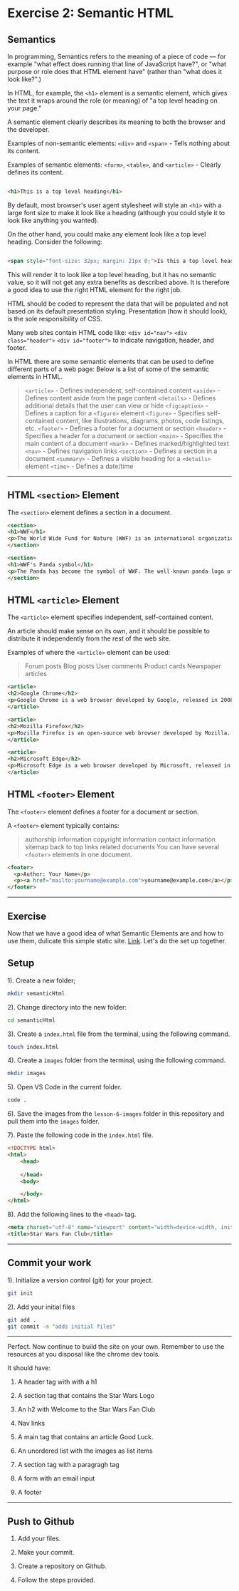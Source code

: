 # Exercise 2: Semantic HTML

## Semantics

In programming, Semantics refers to the meaning of a piece of code — for example "what effect does running that line of JavaScript have?", or "what purpose or role does that HTML element have" (rather than "what does it look like?".)

In HTML, for example, the ```<h1>``` element is a semantic element, which gives the text it wraps around the role (or meaning) of "a top level heading on your page."

A semantic element clearly describes its meaning to both the browser and the developer.

Examples of non-semantic elements: ```<div>``` and ```<span>``` - Tells nothing about its content.

Examples of semantic elements: ```<form>```, ```<table>```, and ```<article>``` - Clearly defines its content.

```html

<h1>This is a top level heading</h1>

```

By default, most browser's user agent stylesheet will style an ```<h1>``` with a large font size to make it look like a heading (although you could style it to look like anything you wanted).

On the other hand, you could make any element look like a top level heading. Consider the following:

```html

<span style="font-size: 32px; margin: 21px 0;">Is this a top level heading?</span>

```

This will render it to look like a top level heading, but it has no semantic value, so it will not get any extra benefits as described above. It is therefore a good idea to use the right HTML element for the right job.

HTML should be coded to represent the data that will be populated and not based on its default presentation styling. Presentation (how it should look), is the sole responsibility of CSS.

Many web sites contain HTML code like: ```<div id="nav">``` ```<div class="header">``` ```<div id="footer">``` to indicate navigation, header, and footer.

In HTML there are some semantic elements that can be used to define different parts of a web page:
Below is a list of some of the semantic elements in HTML.

> ```<article>``` - Defines independent, self-contained content
> ```<aside>``` - Defines content aside from the page content
> ```<details>``` - Defines additional details that the user can view or hide
> ```<figcaption>``` - Defines a caption for a ```<figure>``` element
> ```<figure>``` - Specifies self-contained content, like illustrations, diagrams, photos, code listings, etc.
>```<footer>``` - Defines a footer for a document or section
>```<header>``` - Specifies a header for a document or section
>```<main>``` - Specifies the main content of a document
>```<mark>``` - Defines marked/highlighted text
>```<nav>``` - Defines navigation links
>```<section>``` - Defines a section in a document
>```<summary>``` - Defines a visible heading for a ```<details>``` element
>```<time>``` - Defines a date/time

---

## HTML ```<section>``` Element

The ```<section>``` element defines a section in a document.

```html
<section>
<h1>WWF</h1>
<p>The World Wide Fund for Nature (WWF) is an international organization working on issues regarding the conservation, research and restoration of the environment, formerly named the World Wildlife Fund. WWF was founded in 1961.</p>
</section>

<section>
<h1>WWF's Panda symbol</h1>
<p>The Panda has become the symbol of WWF. The well-known panda logo of WWF originated from a panda named Chi Chi that was transferred from the Beijing Zoo to the London Zoo in the same year of the establishment of WWF.</p>
</section>
```

## HTML ```<article>``` Element

The ```<article>``` element specifies independent, self-contained content.

An article should make sense on its own, and it should be possible to distribute it independently from the rest of the web site.

Examples of where the ```<article>``` element can be used:

> Forum posts
> Blog posts
> User comments
> Product cards
> Newspaper articles

```html
<article>
<h2>Google Chrome</h2>
<p>Google Chrome is a web browser developed by Google, released in 2008. Chrome is the world's most popular web browser today!</p>
</article>

<article>
<h2>Mozilla Firefox</h2>
<p>Mozilla Firefox is an open-source web browser developed by Mozilla. Firefox has been the second most popular web browser since January, 2018.</p>
</article>

<article>
<h2>Microsoft Edge</h2>
<p>Microsoft Edge is a web browser developed by Microsoft, released in 2015. Microsoft Edge replaced Internet Explorer.</p>
</article>
```

## HTML ```<footer>``` Element

The ```<footer>``` element defines a footer for a document or section.

A ```<footer>``` element typically contains:

> authorship information
> copyright information
> contact information
> sitemap
> back to top links
> related documents
> You can have several ```<footer>``` elements in one document.

```html
<footer>
  <p>Author: Your Name</p>
  <p><a href="mailto:yourname@example.com">yourname@example.com</a></p>
</footer>
```

---

## Exercise

Now that we have  a good idea of what Semantic Elements are and how to use them, dulicate this simple static site. [Link](https://yahshemi.github.io/Star-Wars-Fan-Club/index.html). Let's do the set up together.

## Setup

1). Create a new folder;

```sh
mkdir semanticHtml
```

2). Change directory into the new folder:

```sh
cd semanticHtml
```

3). Create a `index.html` file from the terminal, using the following command.

```sh
touch index.html
```

4). Create a `images` folder from the terminal, using the following command.

```sh
mkdir images
```

5). Open VS Code in the current folder.

```sh
code .
```

6). Save the images from the `lesson-6-images` folder in this repository and pull them into the `images` folder.

7). Paste the following code in the ```index.html``` file.

```html
<!DOCTYPE html>
<html> 
    <head>
            
    </head>
    <body>

    </body>
</html>
```

8). Add the following lines to the ```<head>``` tag.

```html
<meta charset="utf-8" name="viewport" content="width=device-width, initial-scale=1.0" />
<title>Star Wars Fan Club</title>
```

---

## Commit your work

1). Initialize a version control (git) for your project.

```sh
git init
```

2). Add your initial files

```sh
git add .
git commit -m "adds initial files"
```

---

Perfect. Now continue to build the site on your own. Remember to use the resources at you disposal like the chrome dev tools.

It should have:

1. A header tag with with a h1

2. A section tag that contains the Star Wars Logo

3. An h2 with Welcome to the Star Wars Fan Club

4. Nav links

5. A main tag that contains an article
Good Luck.

6. An unordered list with the images as list items

7. A section tag with a paragragh tag

8. A form with an email input

9. A footer

---

## Push to Github

1. Add your files.

2. Make your commit.

3. Create a repository on Github.

4. Follow the steps provided.
